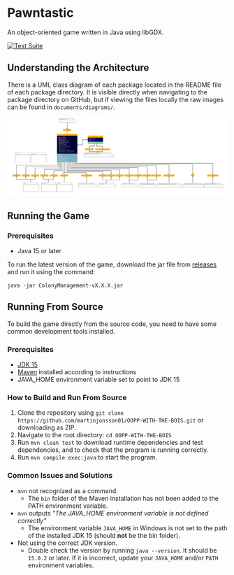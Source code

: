 # Pawntastic
An object-oriented game written in Java using libGDX.

<!-- Badge showing test suite status -->
[![Test Suite](https://github.com/martinjonsson01/OOPP-WITH-THE-BOIS/actions/workflows/test.yml/badge.svg?branch=master)](https://github.com/martinjonsson01/OOPP-WITH-THE-BOIS/actions/workflows/test.yml)

## Understanding the Architecture
There is a UML class diagram of each package located in the README file of each package directory. It is visible directly when navigating to the package directory on GitHub, but if viewing the files locally the raw images can be found in `documents/diagrams/`.

![com.thebois package class diagram](documents/diagrams/com.thebois.jpg "com.thebois package class diagram")

## Running the Game

### Prerequisites

* Java 15 or later

To run the latest version of the game, download the jar file from [releases](https://github.com/martinjonsson01/OOPP-WITH-THE-BOIS/releases/) and run it using the command:
```terminal
java -jar ColonyManagement-vX.X.X.jar
```

## Running From Source

To build the game directly from the source code, you need to have some common development tools installed.

### Prerequisites

* [JDK 15](https://jdk.java.net/archive/)
* [Maven](http://maven.apache.org/install.html) installed according to instructions
* JAVA_HOME environment variable set to point to JDK 15

### How to Build and Run From Source

1. Clone the repository using `git clone https://github.com/martinjonsson01/OOPP-WITH-THE-BOIS.git` or downloading as ZIP.
2. Navigate to the root directory: `cd OOPP-WITH-THE-BOIS`
3. Run `mvn clean test` to download runtime dependencies and test dependencies, and to check that the program is running correctly.
4. Run `mvn compile exec:java` to start the program.

### Common Issues and Solutions
* `mvn` not recognized as a command.
  * The `bin` folder of the Maven installation has not been added to the PATH environment variable.
* `mvn` outputs *"The JAVA_HOME environment variable is not defined correctly"*
  * The environment variable `JAVA_HOME` in Windows is not set to the path of the installed JDK 15 (should **not** be the bin folder).
* Not using the correct JDK version.
  * Double check the version by running `java --version`. It should be `15.0.2` or later. If it is incorrect, update your `JAVA_HOME` and/or `PATH` environment variables.